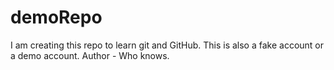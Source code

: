 # demoRepo
I am creating this repo to learn git and GitHub. This is also a fake account or a demo account.
Author - Who knows.
